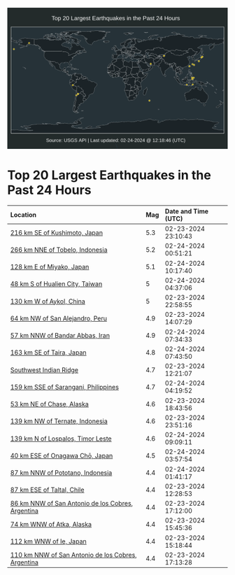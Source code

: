 ![Map](./map.png)

# Top 20 Largest Earthquakes in the Past 24 Hours

| Location | Mag | Date and Time (UTC) |
|:---|:---|:---|
| [216 km SE of Kushimoto, Japan](https://earthquake.usgs.gov/earthquakes/eventpage/us7000m18g) | 5.3 | 02-23-2024 23:10:43 |
| [266 km NNE of Tobelo, Indonesia](https://earthquake.usgs.gov/earthquakes/eventpage/us7000m199) | 5.2 | 02-24-2024 00:51:21 |
| [128 km E of Miyako, Japan](https://earthquake.usgs.gov/earthquakes/eventpage/us7000m1b6) | 5.1 | 02-24-2024 10:17:40 |
| [48 km S of Hualien City, Taiwan](https://earthquake.usgs.gov/earthquakes/eventpage/us7000m1a2) | 5 | 02-24-2024 04:37:06 |
| [130 km W of Aykol, China](https://earthquake.usgs.gov/earthquakes/eventpage/us7000m18e) | 5 | 02-23-2024 22:58:55 |
| [64 km NW of San Alejandro, Peru](https://earthquake.usgs.gov/earthquakes/eventpage/us7000m12y) | 4.9 | 02-23-2024 14:07:29 |
| [57 km NNW of Bandar Abbas, Iran](https://earthquake.usgs.gov/earthquakes/eventpage/us7000m1al) | 4.9 | 02-24-2024 07:34:33 |
| [163 km SE of Taira, Japan](https://earthquake.usgs.gov/earthquakes/eventpage/us7000m1am) | 4.8 | 02-24-2024 07:43:50 |
| [Southwest Indian Ridge](https://earthquake.usgs.gov/earthquakes/eventpage/us7000m12h) | 4.7 | 02-23-2024 12:21:07 |
| [159 km SSE of Sarangani, Philippines](https://earthquake.usgs.gov/earthquakes/eventpage/us7000m1a0) | 4.7 | 02-24-2024 04:19:52 |
| [53 km NE of Chase, Alaska](https://earthquake.usgs.gov/earthquakes/eventpage/ak0242hlzvp5) | 4.6 | 02-23-2024 18:43:56 |
| [139 km NW of Ternate, Indonesia](https://earthquake.usgs.gov/earthquakes/eventpage/us7000m18v) | 4.6 | 02-23-2024 23:51:16 |
| [139 km N of Lospalos, Timor Leste](https://earthquake.usgs.gov/earthquakes/eventpage/us7000m1aw) | 4.6 | 02-24-2024 09:09:11 |
| [40 km ESE of Onagawa Chō, Japan](https://earthquake.usgs.gov/earthquakes/eventpage/us7000m19w) | 4.5 | 02-24-2024 03:57:54 |
| [87 km NNW of Pototano, Indonesia](https://earthquake.usgs.gov/earthquakes/eventpage/us7000m19i) | 4.4 | 02-24-2024 01:41:17 |
| [87 km ESE of Taltal, Chile](https://earthquake.usgs.gov/earthquakes/eventpage/us7000m12g) | 4.4 | 02-23-2024 12:28:53 |
| [86 km NNW of San Antonio de los Cobres, Argentina](https://earthquake.usgs.gov/earthquakes/eventpage/us7000m16i) | 4.4 | 02-23-2024 17:12:00 |
| [74 km WNW of Atka, Alaska](https://earthquake.usgs.gov/earthquakes/eventpage/us7000m14l) | 4.4 | 02-23-2024 15:45:36 |
| [112 km WNW of Ie, Japan](https://earthquake.usgs.gov/earthquakes/eventpage/us7000m14r) | 4.4 | 02-23-2024 15:18:44 |
| [110 km NNW of San Antonio de los Cobres, Argentina](https://earthquake.usgs.gov/earthquakes/eventpage/us7000m16j) | 4.4 | 02-23-2024 17:13:28 |
